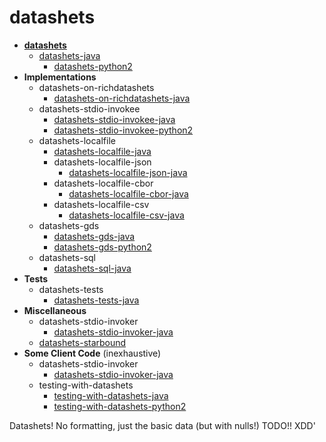 # datashets

+ **[datashets](https://github.com/PuppyPi/datashets)**
   + [datashets-java](https://github.com/PuppyPi/datashets-java)
      + [datashets-python2](https://github.com/PuppyPi/datashets-python2)
+ **Implementations**
   + datashets-on-richdatashets
      + [datashets-on-richdatashets-java](https://github.com/PuppyPi/datashets-on-richdatashets-java)
   + datashets-stdio-invokee
      + [datashets-stdio-invokee-java](https://github.com/PuppyPi/datashets-stdio-invokee-java)
      + [datashets-stdio-invokee-python2](https://github.com/PuppyPi/datashets-stdio-invokee-python2)
   + datashets-localfile
      + [datashets-localfile-java](https://github.com/PuppyPi/datashets-localfile-java)
      + datashets-localfile-json
         + [datashets-localfile-json-java](https://github.com/PuppyPi/datashets-localfile-json-java)
      + datashets-localfile-cbor
         + [datashets-localfile-cbor-java](https://github.com/PuppyPi/datashets-localfile-cbor-java)
      + datashets-localfile-csv
         + [datashets-localfile-csv-java](https://github.com/PuppyPi/datashets-localfile-csv-java)
   + datashets-gds
      + [datashets-gds-java](https://github.com/PuppyPi/datashets-gds-java)
      + [datashets-gds-python2](https://github.com/PuppyPi/datashets-gds-python2)
   + datashets-sql
      + [datashets-sql-java](https://github.com/PuppyPi/datashets-sql-java)
+ **Tests**
   + datashets-tests
      + [datashets-tests-java](https://github.com/PuppyPi/datashets-tests-java)
+ **Miscellaneous**
   + datashets-stdio-invoker
      + [datashets-stdio-invoker-java](https://github.com/PuppyPi/datashets-stdio-invoker-java)
   + [datashets-starbound](https://github.com/PuppyPi/datashets-starbound)
+ **Some Client Code** (inexhaustive)
   + datashets-stdio-invoker
      + [datashets-stdio-invoker-java](https://github.com/PuppyPi/datashets-stdio-invoker-java)
   + testing-with-datashets
      + [testing-with-datashets-java](https://github.com/PuppyPi/testing-with-datashets-java)
      + [testing-with-datashets-python2](https://github.com/PuppyPi/testing-with-datashets-python2)










Datashets!  No formatting, just the basic data (but with nulls!)
TODO!! XDD'
